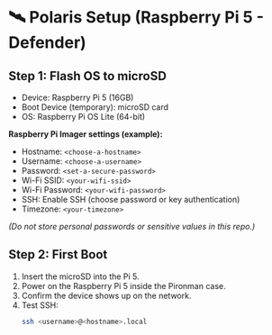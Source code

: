 # 🛰️ Polaris Setup (Raspberry Pi 5 - Defender)

## Step 1: Flash OS to microSD
- Device: Raspberry Pi 5 (16GB)
- Boot Device (temporary): microSD card
- OS: Raspberry Pi OS Lite (64-bit)

**Raspberry Pi Imager settings (example):**
- Hostname: `<choose-a-hostname>`
- Username: `<choose-a-username>`
- Password: `<set-a-secure-password>`
- Wi-Fi SSID: `<your-wifi-ssid>`
- Wi-Fi Password: `<your-wifi-password>`
- SSH: Enable SSH (choose password or key authentication)
- Timezone: `<your-timezone>`

*(Do not store personal passwords or sensitive values in this repo.)*

## Step 2: First Boot
1. Insert the microSD into the Pi 5.
2. Power on the Raspberry Pi 5 inside the Pironman case.
3. Confirm the device shows up on the network.
4. Test SSH:
   ```bash
   ssh <username>@<hostname>.local
